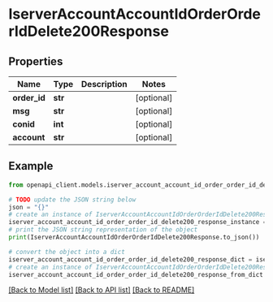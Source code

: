# IserverAccountAccountIdOrderOrderIdDelete200Response


## Properties

Name | Type | Description | Notes
------------ | ------------- | ------------- | -------------
**order_id** | **str** |  | [optional] 
**msg** | **str** |  | [optional] 
**conid** | **int** |  | [optional] 
**account** | **str** |  | [optional] 

## Example

```python
from openapi_client.models.iserver_account_account_id_order_order_id_delete200_response import IserverAccountAccountIdOrderOrderIdDelete200Response

# TODO update the JSON string below
json = "{}"
# create an instance of IserverAccountAccountIdOrderOrderIdDelete200Response from a JSON string
iserver_account_account_id_order_order_id_delete200_response_instance = IserverAccountAccountIdOrderOrderIdDelete200Response.from_json(json)
# print the JSON string representation of the object
print(IserverAccountAccountIdOrderOrderIdDelete200Response.to_json())

# convert the object into a dict
iserver_account_account_id_order_order_id_delete200_response_dict = iserver_account_account_id_order_order_id_delete200_response_instance.to_dict()
# create an instance of IserverAccountAccountIdOrderOrderIdDelete200Response from a dict
iserver_account_account_id_order_order_id_delete200_response_from_dict = IserverAccountAccountIdOrderOrderIdDelete200Response.from_dict(iserver_account_account_id_order_order_id_delete200_response_dict)
```
[[Back to Model list]](../README.md#documentation-for-models) [[Back to API list]](../README.md#documentation-for-api-endpoints) [[Back to README]](../README.md)


